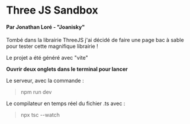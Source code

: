 # Three JS Sandbox
#### Par Jonathan Loré - "Joanisky"
Tombé dans la librairie ThreeJS j'ai décidé de faire une page bac à sable pour tester cette magnifique librairie !

Le projet a été généré avec "vite"

**Ouvrir deux onglets dans le terminal pour lancer**

Le serveur, avec la commande :
> npm run dev

Le compilateur en temps réel du fichier .ts avec :
> npx tsc --watch
